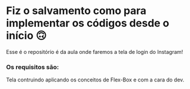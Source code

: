 # Fiz o salvamento como para implementar os códigos desde o início 🙃

Esse é o repositório é da aula onde faremos a tela de login do Instagram! 

### Os requisitos são:

Tela contruindo aplicando os conceitos de Flex-Box e com a cara do dev.

